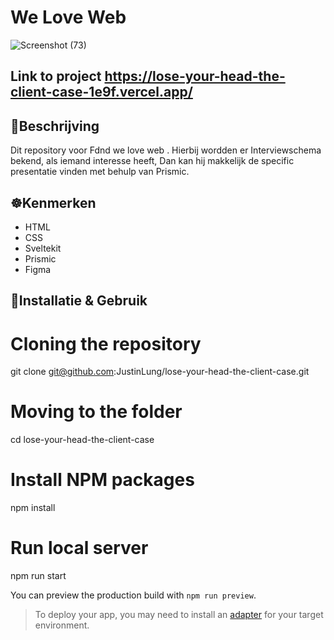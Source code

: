 # We Love Web

![Screenshot (73)](https://user-images.githubusercontent.com/90189815/205488279-1064c0a9-d95b-491b-bd45-f107adae5428.png)

## Link to project https://lose-your-head-the-client-case-1e9f.vercel.app/


## 🧭Beschrijving
Dit repository voor Fdnd we love web . Hierbij wordden er Interviewschema bekend, als iemand interesse heeft, Dan kan hij makkelijk de specific presentatie vinden met behulp van  Prismic.




## ☸️Kenmerken
* HTML
* CSS
* Sveltekit
* Prismic
* Figma


## 🧭Installatie & Gebruik
# Cloning the repository
git clone git@github.com:JustinLung/lose-your-head-the-client-case.git

# Moving to the folder
cd lose-your-head-the-client-case

# Install NPM packages
npm install

# Run local server
npm run start

You can preview the production build with `npm run preview`.

> To deploy your app, you may need to install an [adapter](https://kit.svelte.dev/docs/adapters) for your target environment.

